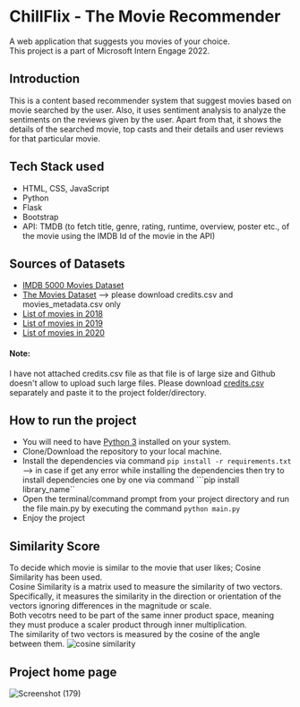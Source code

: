 # ChillFlix - The Movie Recommender
A web application that suggests you movies of your choice. </br>
This project is a part of Microsoft Intern Engage 2022.

## Introduction
This is a content based recommender system that suggest movies based on movie searched by the user. Also, it uses sentiment analysis to analyze the sentiments on the reviews given by the user. Apart from that, it shows the details of the searched movie, top casts and their details and user reviews for that particular movie.

## Tech Stack used
* HTML, CSS, JavaScript
* Python
* Flask
* Bootstrap
 * API: TMDB (to fetch title, genre, rating, runtime, overview, poster etc., of the movie using the IMDB Id of the movie in the API)

 ## Sources of Datasets
* [IMDB 5000 Movies Dataset](https://www.kaggle.com/datasets/carolzhangdc/imdb-5000-movie-dataset)
* [The Movies Dataset](https://www.kaggle.com/datasets/rounakbanik/the-movies-dataset) --> please download credits.csv and movies_metadata.csv only
* [List of movies in 2018](https://en.wikipedia.org/wiki/List_of_American_films_of_2018)
* [List of movies in 2019](https://en.wikipedia.org/wiki/List_of_American_films_of_2019)
* [List of movies in 2020](https://en.wikipedia.org/wiki/List_of_American_films_of_2020)
#### Note:
I have not attached credits.csv file as that file is of large size and Github doesn't allow to upload such large files. Please download [credits.csv](https://www.kaggle.com/datasets/rounakbanik/the-movies-dataset?select=credits.csv) separately and paste it to the project folder/directory.

## How to run the project
* You will need to have [Python 3](https://www.python.org/downloads/) installed on your system.
* Clone/Download the repository to your local machine.
* Install the dependencies via command ```pip install -r requirements.txt``` --> in case if get any error while installing the dependencies then try to install dependencies one by one via command ```pip install library_name``
* Open the terminal/command prompt from your project directory and run the file main.py by executing the command ```python main.py```
* Enjoy the project

## Similarity Score
To decide which movie is similar to the movie that user likes; Cosine Similarity has been used. </br>
Cosine Similarity is a matrix used to measure the similarity of two vectors. Specifically, it measures the similarity in the direction or orientation of the vectors ignoring differences in the magnitude or scale.</br>
Both vecotrs need to be part of the same inner product space, meaning they must produce a scaler product through inner multiplication. </br>
The similarity of two vectors is measured by the cosine of the angle between them.
![cosine similarity](https://user-images.githubusercontent.com/92995593/170736683-80ef346e-7b08-4be7-8633-0e68a96b5db4.png)

## Project home page
![Screenshot (179)](https://user-images.githubusercontent.com/92995593/170736780-5b732991-3339-4b6c-8d40-055e0fc3b995.png)

